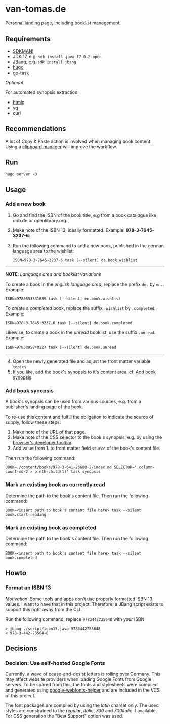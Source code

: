 # van-tomas.de

Personal landing page, including booklist management.

## Requirements

- [SDKMAN!](https://sdkman.io/)
- JDK 17, e.g. `sdk install java 17.0.2-open`
- [JBang](https://www.jbang.dev/), e.g. `sdk install jbang`
- [hugo](https://gohugo.io/installation/)
- [go-task](https://taskfile.dev/installation/)

_Optional_

For automated synopsis extraction:

- [htmlq](https://github.com/mgdm/htmlq)
- [yq](https://github.com/mikefarah/yq)
- curl

## Recommendations

A lot of Copy & Paste action is involved when managing book content. Using a
[clipboard manager](https://github.com/p0deje/Maccy) will improve the workflow.

## Run

    hugo server -D

## Usage

### Add a new book

1. Go and find the ISBN of the book title, e.g from a book catalogue like dnb.de or openlibrary.org.
2. Make note of the ISBN 13, ideally formatted. Example: **978-3-7645-3237-6**.
3. Run the following command to add a new book, published in the german language area to the wishlist:

       ISBN=978-3-7645-3237-6 task [--silent] de.book.wishlist

---

**NOTE**: _Language area and booklist variations_

To create a book in the _english language area_, replace the prefix `de.` by
`en.`. Example:

```
ISBN=9780553381689 task [--silent] en.book.wishlist
```

To create a _completed_ book, replace the suffix `.wishlist` by `.completed`.
Example:

```
ISBN=978-3-7645-3237-6 task [--silent] de.book.completed
```

Likewise, to create a book in the _unread_ booklist, use the suffix
`.unread`. Example:

```
ISBN=9783895840227 task [--silent] de.book.unread
```

---

4. Open the newly generated file and adjust the front matter variable `topics`.
5. If you like, add the book's synopsis to it's content area, cf.
   [Add book synopsis](#add-book-synopsis).

### Add book synopsis

A book's synopsis can be used from various sources, e.g. from a publisher's
landing page of the book.

To re-use this content and fulfill the obligation to indicate the source of
supply, follow these steps:

1. Make note of the URL of that page.
2. Make note of the CSS selector to the book's synopsis, e.g. by using the
   [browser's developer toolbar](https://devtoolstips.org/tips/en/copy-css-selector/).
3. Add value from 1. to front matter field `source` of the book's content file.

Then run the following command:

```
BOOK=./content/books/978-3-641-26688-2/index.md SELECTOR='.column-count-md-2 > p:nth-child(1)' task synopsis
```

### Mark an existing book as currently read

Determine the path to the book's content file. Then run the following command:

```
BOOK=<insert path to book's content file here> task --silent book.start-reading
```

### Mark an existing book as completed

Determine the path to the book's content file. Then run the following command:

```
BOOK=<insert path to book's content file here> task --silent book.completed
```

## Howto

### Format an ISBN 13

_Motivation_: Some tools and apps don't use properly formatted ISBN 13 values.
I want to have that in this project. Therefore, a JBang script exists to
support this right away from the CLI.

Run the following command, replace `9783442735648` with _your_ ISBN:

```
> jbang ./script/isbn13.java 9783442735648
< 978-3-442-73564-8
```

## Decisions

### Decision: Use self-hosted Google Fonts

Currently, a wave of cease-and-desist letters is rolling over Germany. This may
affect website providers when loading Google Fonts from Google servers. To be
spared from this, the fonts and stylesheets were compiled and generated using
[google-webfonts-helper](https://gwfh.mranftl.com/fonts) and
are included in the VCS of this project.

The font packages are compiled by using the _latin_ charset only. The used
styles are constrained to the _regular_, _italic_, _700_ and _700italic_ if
available. For CSS generation the "Best Support" option was used.
